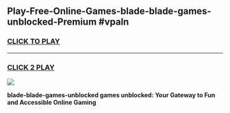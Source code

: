 
## Play-Free-Online-Games-blade-blade-games-unblocked-Premium #vpaln
<h3>
<a href="https://premium.freeplayer.one?title=blade-blade-games-unblocked&ref=8M">CLICK TO PLAY</a></h3>
<hr>

<h3>
<a href="https://premium.freeplayer.one?title=blade-blade-games-unblocked&ref=8M">CLICK 2 PLAY</a>
  
</h3>

<a href="https://premium.freeplayer.one?title=blade-blade-games-unblocked&ref=8M"><img src="https://clearcache.store/games.png"></a>


**blade-blade-games-unblocked games unblocked: Your Gateway to Fun and Accessible Online Gaming**

